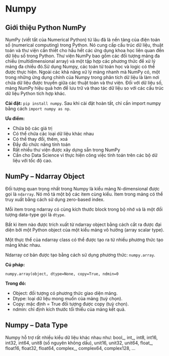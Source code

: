 # Numpy

## Giới thiệu Python NumPy

NumPy (viết tắt của Numerical Python) từ lâu đã là nền tảng của điện toán số (numerical computing) trong Python. Nó cung cấp cấu trúc dữ liệu, thuật toán và thư viện cần thiết cho hầu hết các ứng dụng khoa học liên quan đến dữ liệu số trong Python. Thư viện NumPy bao gồm các đối tượng mảng đa chiều (multidimensional array) và một tập hợp các phương thức để xử lý mảng đa chiều đó.Sử dụng Numpy, các toán tử toán học và logic có thể được thực hiện. Ngoài các khả năng xử lý mảng nhanh mà NumPy có, một trong những ứng dụng chính của Numpy trong phân tích dữ liệu là làm nơi chứa dữ liệu được truyền giữa các thuật toán và thư viện. Đối với dữ liệu số, mảng NumPy hiệu quả hơn để lưu trữ và thao tác dữ liệu so với các cấu trúc dữ liệu Python tích hợp khác.

**Cài đặt:** `pip install numpy`. Sau khi cài đặt hoàn tất, chỉ cần import numpy bằng cách `import numpy as np`.

**Ưu điểm:** 
-	Chứa bộ các giá trị
-	Có thể chứa các loại dữ liệu khác nhau
-	Có thể thay đổi, thêm, xoá
-	Đầy đủ chức năng tính toán
-	Rất nhiều thư viện được xây dựng sẵn trong NumPy
-	Cần cho Data Science vì thực hiện công việc tính toán trên các bộ dữ liệu với tốc độ cao.

## NumPy – Ndarray Object

Đối tượng quan trọng nhất trong Numpy là kiểu mảng N-dimensional được gọi là `ndarray`. Nó mô tả một bộ các item cùng kiểu. Item trong mảng có thể truy xuất bằng cách sử dụng zero-based index.

Mỗi item trong ndarray có cùng kích thước block trong bộ nhớ và là một đối tượng data-type gọi là `dtype`.

Bất kì item nào được trích xuất từ ndarray object bằng cách cắt ra được đại diện bởi một Python object của một kiểu mảng vô hướng (array scalar type).

Một thực thể của ndarray class có thể được tạo ra từ nhiều phương thức tạo mảng khác nhau.

Ndarray cơ bản được tạo bằng cách sử dụng phương thức: `numpy.array`.

**Cú pháp:**

`numpy.array(object, dtype=None, copy=True, ndmin=0`

**Trong đó:**
- Object: đối tượng có phương thức giao diện mảng.
- Dtype: loại dữ liệu mong muốn của mảng (tuỳ chọn).
- Copy: mặc định = True đối tượng được copy (tuỳ chọn).
- ndmin: chỉ định kích thước tổi thiểu của mảng kết quả.
  
## Numpy – Data Type

Numpy hỗ trợ rất nhiều kiểu dữ liệu khác nhau như: bool_, int_, int8, int16, int32, int64, unit8 (số nguyên không dấu), unit16, unit32, unit64, float_, float16, float32, float64, complex_, complex64, complex128, …
